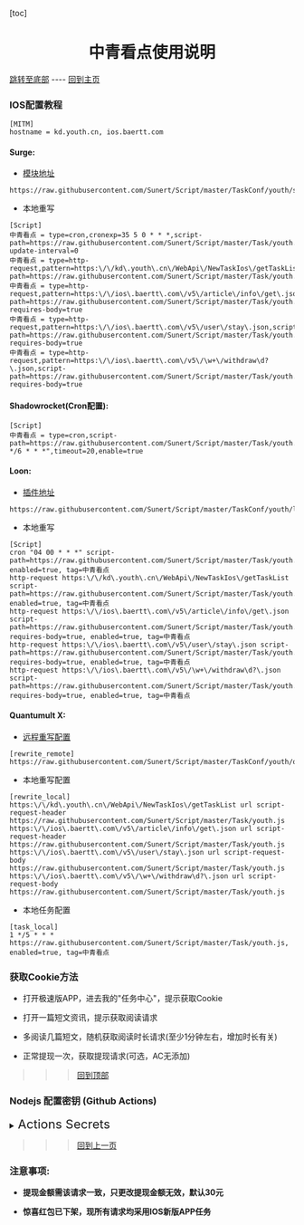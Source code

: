 

  [toc]  

 # <center> 中青看点使用说明 </center>

 [跳转至底部](#注意事项)  ----  [回到主页](https://github.com/Sunert/Script)

### IOS配置教程
 ```
[MITM]
hostname = kd.youth.cn, ios.baertt.com 
 ```
#### Surge:
* [模块地址](https://raw.githubusercontent.com/Sunert/Script/master/TaskConf/youth/surge.sgmodule)

 ```
https://raw.githubusercontent.com/Sunert/Script/master/TaskConf/youth/surge.sgmodule
 ```
 * 本地重写
 
 ```
[Script]
中青看点 = type=cron,cronexp=35 5 0 * * *,script-path=https://raw.githubusercontent.com/Sunert/Script/master/Task/youth.js,script-update-interval=0
中青看点 = type=http-request,pattern=https:\/\/kd\.youth\.cn\/WebApi\/NewTaskIos\/getTaskList,script-path=https://raw.githubusercontent.com/Sunert/Script/master/Task/youth.js
中青看点 = type=http-request,pattern=https:\/\/ios\.baertt\.com\/v5\/article\/info\/get\.json,script-path=https://raw.githubusercontent.com/Sunert/Script/master/Task/youth.js, requires-body=true
中青看点 = type=http-request,pattern=https:\/\/ios\.baertt\.com\/v5\/user\/stay\.json,script-path=https://raw.githubusercontent.com/Sunert/Script/master/Task/youth.js, requires-body=true
中青看点 = type=http-request,pattern=https:\/\/ios\.baertt\.com\/v5\/\w+\/withdraw\d?\.json,script-path=https://raw.githubusercontent.com/Sunert/Script/master/Task/youth.js, requires-body=true
```
#### Shadowrocket(Cron配置): 

```
[Script]
中青看点 = type=cron,script-path=https://raw.githubusercontent.com/Sunert/Script/master/Task/youth.js,cronexpr="1 */6 * * *",timeout=20,enable=true
```
####  Loon:

* [插件地址](https://raw.githubusercontent.com/Sunert/Script/master/TaskConf/youth/loon.plugin)

 ```
https://raw.githubusercontent.com/Sunert/Script/master/TaskConf/youth/loon.plugin
 ```
* 本地重写
  
 ```
[Script]
cron "04 00 * * *" script-path=https://raw.githubusercontent.com/Sunert/Script/master/Task/youth.js, enabled=true, tag=中青看点
http-request https:\/\/kd\.youth\.cn\/WebApi\/NewTaskIos\/getTaskList script-path=https://raw.githubusercontent.com/Sunert/Script/master/Task/youth.js, enabled=true, tag=中青看点
http-request https:\/\/ios\.baertt\.com\/v5\/article\/info\/get\.json script-path=https://raw.githubusercontent.com/Sunert/Script/master/Task/youth.js, requires-body=true, enabled=true, tag=中青看点
http-request https:\/\/ios\.baertt\.com\/v5\/user\/stay\.json script-path=https://raw.githubusercontent.com/Sunert/Script/master/Task/youth.js, requires-body=true, enabled=true, tag=中青看点
http-request https:\/\/ios\.baertt\.com\/v5\/\w+\/withdraw\d?\.json script-path=https://raw.githubusercontent.com/Sunert/Script/master/Task/youth.js, requires-body=true, enabled=true, tag=中青看点
```
#### Quantumult X:
   * [远程重写配置](https://raw.githubusercontent.com/Sunert/Script/master/TaskConf/youth/qx_rewite.txt)
   
```
[rewrite_remote]
https://raw.githubusercontent.com/Sunert/Script/master/TaskConf/youth/qx_rewite.txt
```
   * 本地重写配置
   
```
[rewrite_local]
https:\/\/kd\.youth\.cn\/WebApi\/NewTaskIos\/getTaskList url script-request-header https://raw.githubusercontent.com/Sunert/Script/master/Task/youth.js
https:\/\/ios\.baertt\.com\/v5\/article\/info\/get\.json url script-request-header https://raw.githubusercontent.com/Sunert/Script/master/Task/youth.js
https:\/\/ios\.baertt\.com\/v5\/user\/stay\.json url script-request-body https://raw.githubusercontent.com/Sunert/Script/master/Task/youth.js
https:\/\/ios\.baertt\.com\/v5\/\w+\/withdraw\d?\.json url script-request-body https://raw.githubusercontent.com/Sunert/Script/master/Task/youth.js
```
   * 本地任务配置
   
```
[task_local]
1 */5 * * * https://raw.githubusercontent.com/Sunert/Script/master/Task/youth.js, enabled=true, tag=中青看点
```
###  获取Cookie方法
  * 打开极速版APP，进去我的"任务中心"，提示获取Cookie
  - 打开一篇短文资讯，提示获取阅读请求
  * 多阅读几篇短文，随机获取阅读时长请求(至少1分钟左右，增加时长有关)
  - 正常提现一次，获取提现请求(可选，AC无添加)
  
 >>> [回到顶部](#IOS配置教程)

### Nodejs 配置密钥 (Github Actions)

<details>

  <summary>
    <span style="font-size:22">
       Actions Secrets 
    </span>
  </summary>  

| Name | 脚本相关YML | Value分割符 | 必须 / 可选 | 注意事项及样式(其中"xxx"代表任意字符) |
| :-------: | :------: | :-------: | ------ | ------- |
| YOUTH_HEADER | <span style="font-size:18; color:#0000ff"> 中青看点 youth.yml </span> |  #或者换行  | 必须 | 请求地址:  "https://kd.youth.cn/WebApi/NewTaskIos/getTaskList"，  <br>中青签到请求头引用: uid=xxx&cookie_id=xxx&cookie=xxx |
| YOUTH_ARTBODY | 同上 | &或者换行 | 必须 | 请求地址: "https://ios.baertt.com/v5/article/complete"， <br>阅读请求体: p=xxx |
| YOUTH_TIME | 同上 | &或者换行 | 必须 | 请求地址: "https://ios.baertt.com/v5/user/stay.json"，  <br>阅读时长请求体: p=xxx |
| YOUTH_NOTIFY_CONTROL | 同上 | true/false | 可选 | 中青通知开关 <br>默认当转盘次数为50或者100并且余额大于10元时推送通知 |
|  |  |  | - |  |
| YOUTH_READ | <span style="font-size:18; color:#0000ff">中青阅读 youth_read.yml</span> | &或者换行 | 必须 | 请求地址: "https://ios.baertt.com/v5/article/complete"，  <br>阅读请求体: p=xxx |
| YOUTH_START | <span style="font-size:18; color:#0000ff">中青浏览赚 youth_gain.yml</span> | & | 必须 | 请求地址: "https://ios.baertt.com/v5/task/browse_start.json"，  <br>阅读请求体: p=xxx |
| YOUTH_END | 同上 | & | 必须 | 请求地址: "https://ios.baertt.com/v5/task/browse_end.json"，  <br>阅读请求体: p=xxx |

</details>

 >>> [回到上一页](..)
 
### 注意事项:
 - __提现金额需该请求一致，只更改提现金额无效，默认30元__
 
 * __惊喜红包已下架，现所有请求均采用IOS新版APP任务__




  
  
  
  
  

